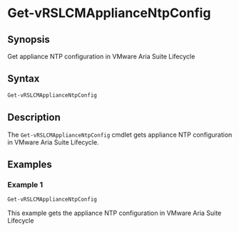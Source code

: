 # Get-vRSLCMApplianceNtpConfig

## Synopsis

Get appliance NTP configuration in VMware Aria Suite Lifecycle

## Syntax

```powershell
Get-vRSLCMApplianceNtpConfig
```

## Description

The `Get-vRSLCMApplianceNtpConfig` cmdlet gets appliance NTP configuration in VMware Aria Suite Lifecycle.

## Examples

### Example 1

```powershell
Get-vRSLCMApplianceNtpConfig
```

This example gets the appliance NTP configuration in VMware Aria Suite Lifecycle
